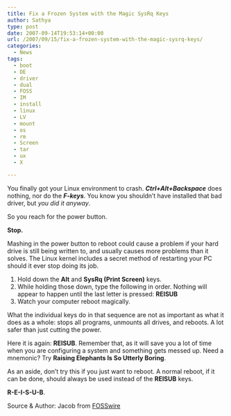 ```yaml
---
title: Fix a Frozen System with the Magic SysRq Keys
author: Sathya
type: post
date: 2007-09-14T19:53:14+00:00
url: /2007/09/15/fix-a-frozen-system-with-the-magic-sysrq-keys/
categories:
  - News
tags:
  - boot
  - DE
  - driver
  - dual
  - FOSS
  - IM
  - install
  - linux
  - LV
  - mount
  - os
  - rm
  - Screen
  - tar
  - ux
  - X

---
```

<p class="post-entry">
  You finally got your Linux environment to crash. <strong><em>Ctrl+Alt+Backspace</em></strong> does nothing, nor do the <strong><em>F-keys</em></strong>. You know you shouldn’t have installed that bad driver, but <em>you did it anyway</em>.
</p>

So you reach for the power button.

**Stop.**

Mashing in the power button to reboot could cause a problem if your hard drive is still being written to, and usually causes more problems than it solves. The Linux kernel includes a secret method of restarting your PC should it ever stop doing its job.

  1. Hold down the **Alt** and **SysRq (Print Screen)** keys.
  2. While holding those down, type the following in order. Nothing will appear to happen until the last letter is pressed: **REISUB**
  3. Watch your computer reboot magically.

What the individual keys do in that sequence are not as important as what it does as a whole: stops all programs, unmounts all drives, and reboots. A lot safer than just cutting the power.

Here it is again: **REISUB**. Remember that, as it will save you a lot of time when you are configuring a system and something gets messed up. Need a mnemonic? Try **Raising Elephants Is So Utterly Boring**.

As an aside, don’t try this if you just want to reboot. A normal reboot, if it can be done, should always be used instead of the **REISUB** keys.

**R-E-I-S-U-B**.

Source & Author: Jacob from [FOSSwire][1]

 [1]: http://fosswire.com/2007/09/08/fix-a-frozen-system-with-the-magic-sysrq-keys/